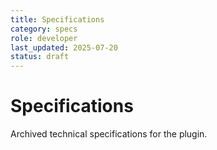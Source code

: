 ```yaml
---
title: Specifications
category: specs
role: developer
last_updated: 2025-07-20
status: draft
---
```


# Specifications

Archived technical specifications for the plugin.
